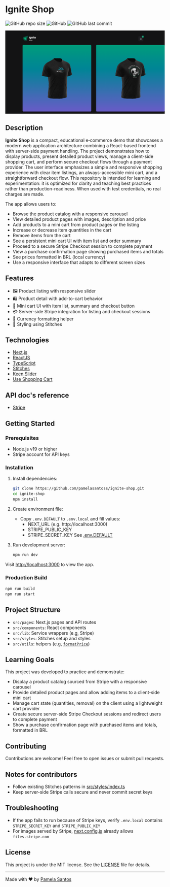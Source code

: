 # Ignite Shop

![GitHub repo size](https://img.shields.io/github/repo-size/pamelasantoss/ignite-shop?style=for-the-badge)
![GitHub](https://img.shields.io/github/license/pamelasantoss/ignite-shop?color=%23387fc6&style=for-the-badge)
![GitHub last commit](https://img.shields.io/github/last-commit/pamelasantoss/ignite-shop?color=%23387fc6&style=for-the-badge)

![Ignite Shop Screenshot](ignite-shop.png)

## Description

**Ignite Shop** is a compact, educational e‑commerce demo that showcases a modern web application architecture combining a React-based frontend with server-side payment handling. The project demonstrates how to display products, present detailed product views, manage a client-side shopping cart, and perform secure checkout flows through a payment provider. The user interface emphasizes a simple and responsive shopping experience with clear item listings, an always-accessible mini cart, and a straightforward checkout flow. This repository is intended for learning and experimentation: it is optimized for clarity and teaching best practices rather than production-readiness. When used with test credentials, no real charges are made.

The app allows users to:
- Browse the product catalog with a responsive carousel
- View detailed product pages with images, description and price
- Add products to a mini cart from product pages or the listing
- Increase or decrease item quantities in the cart
- Remove items from the cart
- See a persistent mini cart UI with item list and order summary
- Proceed to a secure Stripe Checkout session to complete payment
- View a purchase confirmation page showing purchased items and totals
- See prices formatted in BRL (local currency)
- Use a responsive interface that adapts to different screen sizes

## Features

- 🖼️ Product listing with responsive slider
- 🛍️ Product detail with add-to-cart behavior
- 🛒 Mini cart UI with item list, summary and checkout button
- 💳 Server-side Stripe integration for listing and checkout sessions
- 💱 Currency formatting helper
- 🎨 Styling using Stitches

## Technologies

- [Next.js](https://nextjs.org/)
- [ReactJS](https://react.dev/learn)
- [TypeScript](https://www.typescriptlang.org/)
- [Stitches](https://stitches.dev/)
- [Keen Slider](https://keen-slider.io/)
- [Use Shopping Cart](https://useshoppingcart.com/)

## API doc's reference
- [Stripe](https://docs.stripe.com/api)

## Getting Started

### Prerequisites

- Node.js v19 or higher
- Stripe account for API keys

### Installation

1. Install dependencies:
    ```bash
    git clone https://github.com/pamelasantoss/ignite-shop.git
    cd ignite-shop
    npm install
    ```

2. Create environment file:
   - Copy `.env.DEFAULT` to `.env.local` and fill values:
     - NEXT_URL (e.g. http://localhost:3000)
     - STRIPE_PUBLIC_KEY
     - STRIPE_SECRET_KEY
   See [.env.DEFAULT](.env.DEFAULT)

3. Run development server:
    ```bash
    npm run dev
    ```

Visit [http://localhost:3000](http://localhost:3000) to view the app.

### Production Build

```bash
npm run build
npm run start
```

## Project Structure

- `src/pages`: Next.js pages and API routes
- `src/components`: React components
- `src/lib`: Service wrappers (e.g, Stripe)
- `src/styles`: Stitches setup and styles
- `src/utils`: helpers (e.g, [`formatPrice`](src/utils/formatPrice.ts))

## Learning Goals

This project was developed to practice and demonstrate:
- Display a product catalog sourced from Stripe with a responsive carousel
- Provide detailed product pages and allow adding items to a client-side mini cart
- Manage cart state (quantities, removal) on the client using a lightweight cart provider
- Create secure server-side Stripe Checkout sessions and redirect users to complete payment
- Show a purchase confirmation page with purchased items and totals, formatted in BRL

## Contributing

Contributions are welcome! Feel free to open issues or submit pull requests.

## Notes for contributors

- Follow existing Stitches patterns in [src/styles/index.ts](src/styles/index.ts)
- Keep server-side Stripe calls secure and never commit secret keys

## Troubleshooting

- If the app fails to run because of Stripe keys, verify `.env.local` contains `STRIPE_SECRET_KEY` and `STRIPE_PUBLIC_KEY`
- For images served by Stripe, [next.config.js](next.config.js) already allows `files.stripe.com`

## License

This project is under the MIT license. See the [LICENSE](https://github.com/pamelasantoss/ignite-shop/blob/main/LICENSE) file for details.

---

Made with ❤️ by [Pamela Santos](https://pamelasantos.dev.br/)
